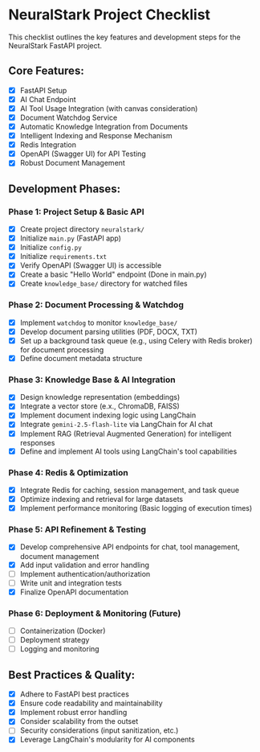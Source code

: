 # NeuralStark Project Checklist

This checklist outlines the key features and development steps for the NeuralStark FastAPI project.

## Core Features:

- [x] FastAPI Setup
- [x] AI Chat Endpoint
- [x] AI Tool Usage Integration (with canvas consideration)
- [x] Document Watchdog Service
- [x] Automatic Knowledge Integration from Documents
- [x] Intelligent Indexing and Response Mechanism
- [x] Redis Integration
- [x] OpenAPI (Swagger UI) for API Testing
- [x] Robust Document Management

## Development Phases:

### Phase 1: Project Setup & Basic API
- [x] Create project directory `neuralstark/`
- [x] Initialize `main.py` (FastAPI app)
- [x] Initialize `config.py`
- [x] Initialize `requirements.txt`
- [x] Verify OpenAPI (Swagger UI) is accessible
- [x] Create a basic "Hello World" endpoint (Done in main.py)
- [x] Create `knowledge_base/` directory for watched files

### Phase 2: Document Processing & Watchdog
- [x] Implement `watchdog` to monitor `knowledge_base/`
- [x] Develop document parsing utilities (PDF, DOCX, TXT)
- [x] Set up a background task queue (e.g., using Celery with Redis broker) for document processing
- [x] Define document metadata structure

### Phase 3: Knowledge Base & AI Integration
- [x] Design knowledge representation (embeddings)
- [x] Integrate a vector store (e.x., ChromaDB, FAISS)
- [x] Implement document indexing logic using LangChain
- [x] Integrate `gemini-2.5-flash-lite` via LangChain for AI chat
- [x] Implement RAG (Retrieval Augmented Generation) for intelligent responses
- [x] Define and implement AI tools using LangChain's tool capabilities

### Phase 4: Redis & Optimization
- [x] Integrate Redis for caching, session management, and task queue
- [x] Optimize indexing and retrieval for large datasets
- [x] Implement performance monitoring (Basic logging of execution times)

### Phase 5: API Refinement & Testing
- [x] Develop comprehensive API endpoints for chat, tool management, document management
- [x] Add input validation and error handling
- [ ] Implement authentication/authorization
- [ ] Write unit and integration tests
- [x] Finalize OpenAPI documentation

### Phase 6: Deployment & Monitoring (Future)
- [ ] Containerization (Docker)
- [ ] Deployment strategy
- [ ] Logging and monitoring

## Best Practices & Quality:
- [x] Adhere to FastAPI best practices
- [x] Ensure code readability and maintainability
- [x] Implement robust error handling
- [x] Consider scalability from the outset
- [ ] Security considerations (input sanitization, etc.)
- [x] Leverage LangChain's modularity for AI components

